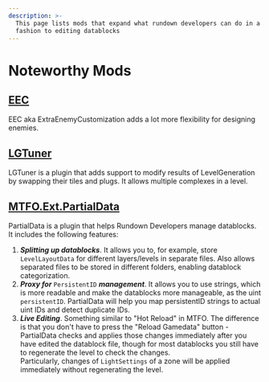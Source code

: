 ```yaml
---
description: >-
  This page lists mods that expand what rundown developers can do in a similar
  fashion to editing datablocks
---
```


# Noteworthy Mods

## [EEC](https://gtfo.thunderstore.io/package/EEC/EEC\_I/)

EEC aka ExtraEnemyCustomization adds a lot more flexibility for designing enemies.

## [LGTuner](https://gtfo.thunderstore.io/package/Flowaria/LGTuner/)

LGTuner is a plugin that adds support to modify results of LevelGeneration by swapping their tiles and plugs. It allows multiple complexes in a level.

## [MTFO.Ext.PartialData](https://gtfo.thunderstore.io/package/Flowaria/MTFO\_Extension\_PartialData/)

PartialData is a plugin that helps Rundown Developers manage datablocks. It includes the following features:

1. _**Splitting up datablocks**_. It allows you to, for example, store `LevelLayoutData` for different layers/levels in separate files. Also allows separated files to be stored in different folders, enabling datablock categorization.
2. _**Proxy for**_ `PersistentID` _**management**_. It allows you to use strings, which is more readable and make the datablocks more manageable, as the uint `persistentID`. PartialData will help you map persistentID strings to actual uint IDs and detect duplicate IDs. 
3. _**Live Editing**_. Something similar to "Hot Reload" in MTFO. The difference is that you don't have to press the "Reload Gamedata" button - PartialData checks and applies those changes immediately after you have edited the datablock file, though for most datablocks you still have to regenerate the level to check the changes.\
   Particularly,  changes of `LightSettings` of a zone will be applied immediately without regenerating the level.
